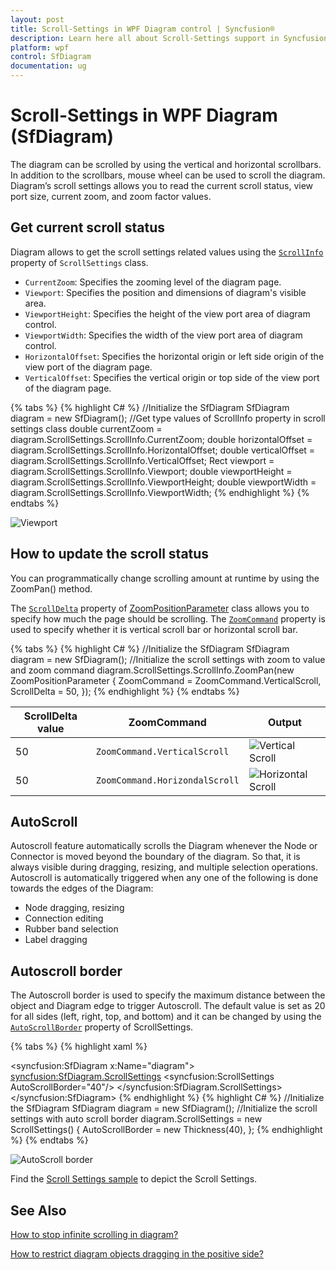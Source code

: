 ```yaml
---
layout: post
title: Scroll-Settings in WPF Diagram control | Syncfusion®
description: Learn here all about Scroll-Settings support in Syncfusion® WPF Diagram (SfDiagram) control and more.
platform: wpf
control: SfDiagram
documentation: ug
---
```


# Scroll-Settings in WPF Diagram (SfDiagram)

The diagram can be scrolled by using the vertical and horizontal scrollbars. In addition to the scrollbars, mouse wheel can be used to scroll the diagram. Diagram’s scroll settings allows you to read the current scroll status, view port size, current zoom, and zoom factor values.

## Get current scroll status

Diagram allows to get the scroll settings related values using the [`ScrollInfo`](https://help.syncfusion.com/cr/wpf/Syncfusion.UI.Xaml.Diagram.ScrollSettings.html#Syncfusion_UI_Xaml_Diagram_ScrollSettings_ScrollInfo) property of `ScrollSettings` class.

* `CurrentZoom`: Specifies the zooming level of the diagram page.
* `Viewport`: Specifies the position and dimensions of diagram's visible area.
* `ViewportHeight`: Specifies the height of the view port area of diagram control.
* `ViewportWidth`: Specifies the width of the view port area of diagram control.
*  `HorizontalOffset`: Specifies the horizontal origin or left side origin of the view port of the diagram page.
* `VerticalOffset`: Specifies the vertical origin or top side of the view port of the diagram page.

{% tabs %}
{% highlight C# %}
//Initialize the SfDiagram
SfDiagram diagram = new SfDiagram();
//Get type values of ScrollInfo property in scroll settings class
double currentZoom = diagram.ScrollSettings.ScrollInfo.CurrentZoom;
double horizontalOffset = diagram.ScrollSettings.ScrollInfo.HorizontalOffset;
double verticalOffset = diagram.ScrollSettings.ScrollInfo.VerticalOffset;
Rect viewport = diagram.ScrollSettings.ScrollInfo.Viewport;
double viewportHeight = diagram.ScrollSettings.ScrollInfo.ViewportHeight;
double viewportWidth = diagram.ScrollSettings.ScrollInfo.ViewportWidth;
{% endhighlight %}
{% endtabs %}

![Viewport](Scroll-Settings_images/ViewPort.png)

## How to update the scroll status

You can programmatically change scrolling amount at runtime by using the ZoomPan() method.

The [`ScrollDelta`](https://help.syncfusion.com/cr/wpf/Syncfusion.UI.Xaml.Diagram.ZoomPositionParamenter.html#Syncfusion_UI_Xaml_Diagram_ZoomPositionParamenter_ScrollDelta) property of [ZoomPositionParameter](https://help.syncfusion.com/cr/wpf/Syncfusion.UI.Xaml.Diagram.ZoomPositionParamenter.html) class allows you to specify how much the page should be scrolling. The [`ZoomCommand`](https://help.syncfusion.com/cr/wpf/Syncfusion.UI.Xaml.Diagram.ZoomCommand.html) property is used to specify whether it is vertical scroll bar or horizontal scroll bar.

{% tabs %}
{% highlight C# %}
//Initialize the SfDiagram
SfDiagram diagram = new SfDiagram();
//Initialize the scroll settings with zoom to value and zoom command
diagram.ScrollSettings.ScrollInfo.ZoomPan(new ZoomPositionParameter
{
    ZoomCommand = ZoomCommand.VerticalScroll,
    ScrollDelta = 50,
});
{% endhighlight %}
{% endtabs %}

| ScrollDelta value| ZoomCommand | Output |
|---|---|---|
| 50 | `ZoomCommand.VerticalScroll` |![Vertical Scroll](Scroll-Settings_images/VerticalScroll.gif) |
| 50 | `ZoomCommand.HorizondalScroll` |![Horizontal Scroll](Scroll-Settings_images/HorizontalScroll.gif) 

## AutoScroll

Autoscroll feature automatically scrolls the Diagram whenever the Node or Connector is moved beyond the boundary of the diagram. So that, it is always visible during dragging, resizing, and multiple selection operations. Autoscroll is automatically triggered when any one of the following is done towards the edges of the Diagram:

* Node dragging, resizing
* Connection editing
* Rubber band selection
* Label dragging

## Autoscroll border

The Autoscroll border is used to specify the maximum distance between the object and Diagram edge to trigger Autoscroll. The default value is set as 20 for all sides (left, right, top, and bottom) and it can be changed by using the [`AutoScrollBorder`](https://help.syncfusion.com/cr/wpf/Syncfusion.UI.Xaml.Diagram.ScrollSettings.html#Syncfusion_UI_Xaml_Diagram_ScrollSettings_AutoScrollBorder) property of ScrollSettings.

{% tabs %}
{% highlight xaml %}
<!--Initialize the Sfdiagram-->
<syncfusion:SfDiagram x:Name="diagram">
    <!--Initialize the scroll setting class with auto scroll border-->
    <syncfusion:SfDiagram.ScrollSettings>
        <syncfusion:ScrollSettings AutoScrollBorder="40"/>
    </syncfusion:SfDiagram.ScrollSettings>
</syncfusion:SfDiagram>
{% endhighlight %}
{% highlight C# %}
//Initialize the SfDiagram
SfDiagram diagram = new SfDiagram();
//Initialize the scroll settings with auto scroll border
diagram.ScrollSettings = new ScrollSettings()
{
    AutoScrollBorder = new Thickness(40),
};
{% endhighlight %}
{% endtabs %}

![AutoScroll border](Scroll-Settings_images/AutoScrollBorder.gif)

Find the [Scroll Settings sample](https://github.com/SyncfusionExamples/WPF-Diagram-Examples/tree/master/Samples/ScrollSettings) to depict the Scroll Settings.

## See Also

[How to stop infinite scrolling in diagram?](https://support.syncfusion.com/kb/article/9869/how-to-stop-infinite-scrolling-in-wpf-diagram-sfdiagram)

[How to restrict diagram objects dragging in the positive side?](https://support.syncfusion.com/kb/article/9917/how-to-restrict-diagram-objects-dragging-in-the-positive-side-in-wpf-diagram)
